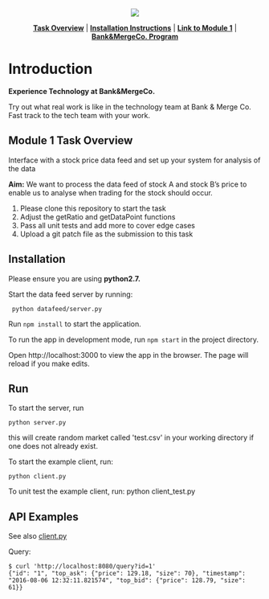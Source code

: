 <br>
<p align="center">
<a href="https://www.insidesherpa.com/virtual-internships/prototype/R5iK7HMxJGBgaSbvk/Technology%20Virtual%20Experience" target="_blank">
<img src="https://s3-ap-southeast-2.amazonaws.com/insidesherpa-assets/icons/promo_files/Screen+Shot+2019-02-11+at+11.32.13+pm.png"></a>
</p>

<p align="center"> 
	<b><a href="#task">Task Overview</a></b>
	|
	<b><a href="#installation">Installation Instructions</a></b>
	| 
	<b><a href="https://www.insidesherpa.com/modules/R5iK7HMxJGBgaSbvk/gtAhtcvke9AFCzqME" target="_blank">Link to Module 1</a></b>		
	| 
	<b><a href="https://www.insidesherpa.com/virtual-internships/prototype/R5iK7HMxJGBgaSbvk/Technology%20Virtual%20Experience">Bank&MergeCo. Program</a></b>
</p>

<h1> Introduction</h1> 
<b> Experience Technology at Bank&MergeCo. </b>
<p>Try out what real work is like in the technology team at Bank & Merge Co. Fast track to the tech team with your work.</p>

<h2 id="task"> Module 1 Task Overview </h2>
<p>Interface with a stock price data feed and set up your system for analysis of the data</p>
<p> <b>Aim:</b> We want to process the data feed of stock A and stock B’s price to enable us to analyse when trading for the stock should occur.</p>

<ol>
	<li>Please clone this repository to start the task</li>
	<li>Adjust the getRatio and getDataPoint functions</li>
	<li>Pass all unit tests and add more to cover edge cases</li>
	<li>Upload a git patch file as the submission to this task</li>
	
</ol>

<h2 id="installation" >Installation</h2>

Please ensure you are using <b> python2.7. </b>

Start the data feed server by running:

<code> python datafeed/server.py</code>

Run <code>npm install</code> to start the application.

To run the app in development mode, run <code>npm start</code> in the project directory.

Open http://localhost:3000 to view the app in the browser. The page will reload if you make edits.

<h2>Run</h2>
To start the server, run

	python server.py

this will create random market called 'test.csv' in your working directory if one does not already exist.

To start the example client, run:

	python client.py

To unit test the example client, run:
	python client_test.py

<h2>API Examples</h2>

See also [client.py](https://github.com/texodus/exchange_simulator/blob/master/client.py)

Query:

	$ curl 'http://localhost:8080/query?id=1'
	{"id": "1", "top_ask": {"price": 129.18, "size": 70}, "timestamp": "2016-08-06 12:32:11.821574", "top_bid": {"price": 128.79, "size": 61}}
